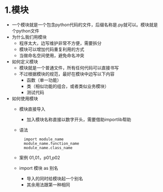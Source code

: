 # 1.模块
- 一个模块就是一个包含python代码的文件，后缀名称是.py就可以。模块就是个python文件
- 为什么我们用模块
    - 程序太大，边写维护非常不方便，需要拆分
    - 模块可以增加代码重复利用的方式
    - 当做命名空间使用，避免命名冲突
- 如何定义模块
    - 模块就是一个普通文件，所有任何代码可以直接书写
    - 不过根据模块的规范，最好在模块中边写以下内容
        - 函数（单一功能）
        - 类（相似功能的组合，或者类似业务模块）
        - 测试代码
- 如何使用模块
    - 模块直接导入
        - 加入模块名称直接以数字开头，需要借助importlib帮助
    - 语法
        
            import module_name
            module_name.function_name
            module_name.class_name
    - 案例 01,01，p01,p02            
    - import 模块 as 别名
        - 导入的同时给模块起一个别名
        - 其余用法跟第一种相同 